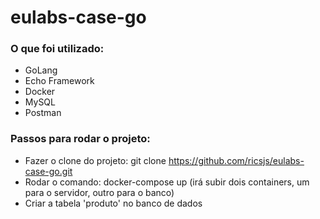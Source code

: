 # eulabs-case-go

### O que foi utilizado:
- GoLang
- Echo Framework
- Docker
- MySQL
- Postman

### Passos para rodar o projeto:
- Fazer o clone do projeto: git clone https://github.com/ricsjs/eulabs-case-go.git
- Rodar o comando: docker-compose up (irá subir dois containers, um para o servidor, outro para o banco)
- Criar a tabela 'produto' no banco de dados
